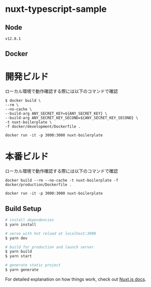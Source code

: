 # nuxt-typescript-sample

## Node
```
v12.8.1
```

## Docker
# 開発ビルド
ローカル環境で動作確認する際には以下のコマンドで確認
```
$ docker build \
--rm \
--no-cache \
--build-arg ANY_SECRET_KEY=${ANY_SECRET_KEY} \
--build-arg ANY_SECRET_KEY_SECOND=${ANY_SECRET_KEY_SECOND} \
-t nuxt-boilerplate \
-f docker/development/Dockerfile .

docker run -it -p 3000:3000 nuxt-boilerplate
```

# 本番ビルド
ローカル環境で動作確認する際には以下のコマンドで確認
```
docker build --rm --no-cache -t nuxt-boilerplate -f docker/production/Dockerfile .

docker run -it -p 3000:3000 nuxt-boilerplate
```

## Build Setup

``` bash
# install dependencies
$ yarn install

# serve with hot reload at localhost:3000
$ yarn dev

# build for production and launch server
$ yarn build
$ yarn start

# generate static project
$ yarn generate
```

For detailed explanation on how things work, check out [Nuxt.js docs](https://nuxtjs.org).
